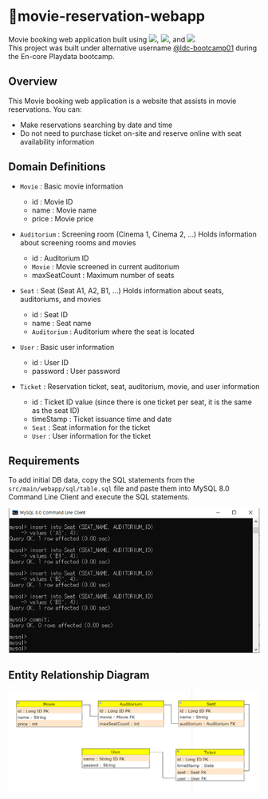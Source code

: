 # :movie_camera:movie-reservation-webapp
Movie booking web application built using <img src="https://img.shields.io/badge/JPA(Java%20Persistence%20API)-white?logo=spring">, <img src="https://img.shields.io/badge/Spring%20Framework-white?logo=spring">, and <img src="https://img.shields.io/badge/MySQL-white?logo=mysql"> <br/>
This project was built under alternative username [@ldc-bootcamp01](https://github.com/ldc-bootcamp01) during the En-core Playdata bootcamp.

## Overview
This Movie booking web application is a website that assists in movie reservations. You can:
- Make reservations searching by date and time
- Do not need to purchase ticket on-site and reserve online with seat availability information

## Domain Definitions
- `Movie` : Basic movie information
  - id : Movie ID
  - name : Movie name
  - price : Movie price

- `Auditorium` : Screening room (Cinema 1, Cinema 2, ...) Holds information about screening rooms and movies
  - id : Auditorium ID
  - `Movie` : Movie screened in current auditorium
  - maxSeatCount : Maximum number of seats

- `Seat` : Seat (Seat A1, A2, B1, ...) Holds information about seats, auditoriums, and movies
  - id : Seat ID
  - name : Seat name
  - `Auditorium` : Auditorium where the seat is located

- `User` : Basic user information
  - id : User ID
  - password : User password

- `Ticket` : Reservation ticket, seat, auditorium, movie, and user information
  - id : Ticket ID value (since there is one ticket per seat, it is the same as the seat ID)
  - timeStamp : Ticket issuance time and date
  - `Seat` : Seat information for the ticket
  - `User` : User information for the ticket

## Requirements

To add initial DB data, copy the SQL statements from the `src/main/webapp/sql/table.sql` file and paste them into MySQL 8.0 Command Line Client and execute the SQL statements.

![MySQL 8.0 Command Line Client Screenshot](/images/movie-sql1.png "MySQL Screenshot")

## Entity Relationship Diagram
![ER Diagram for movie reservation project](/images/movie-erd1.png "ER Diagram")

